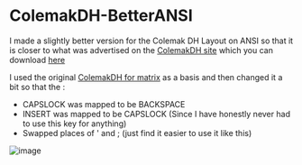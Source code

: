 # ColemakDH-BetterANSI

I made a slightly better version for the Colemak DH Layout on ANSI so that it is closer to what was advertised on the [ColemakDH site](https://colemakmods.github.io/mod-dh/) which you can download [here](https://github.com/bobettes1/ColemakDH-BetterANSI/blob/main/colemaka.zip)

I used the original [ColemakDH for matrix](https://github.com/ColemakMods/mod-dh/tree/master/klc) as a basis and then changed it a bit so that the :
* CAPSLOCK was mapped to be BACKSPACE 
* INSERT was mapped to be CAPSLOCK      (Since I have honestly never had to use this key for anything)
* Swapped places of ' and ;     (just find it easier to use it like this)
    
 
![image](https://user-images.githubusercontent.com/65004578/120104077-d2f31080-c163-11eb-9c18-5245aa1a1817.png)
